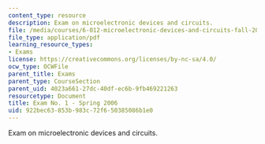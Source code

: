 ```yaml
---
content_type: resource
description: Exam on microelectronic devices and circuits.
file: /media/courses/6-012-microelectronic-devices-and-circuits-fall-2009/922bec63853b983c72f650385086b1e0_MIT6_012F09_exam1_s06.pdf
file_type: application/pdf
learning_resource_types:
- Exams
license: https://creativecommons.org/licenses/by-nc-sa/4.0/
ocw_type: OCWFile
parent_title: Exams
parent_type: CourseSection
parent_uid: 4023a661-27dc-40df-ec6b-9fb469221263
resourcetype: Document
title: Exam No. 1 - Spring 2006
uid: 922bec63-853b-983c-72f6-50385086b1e0
---
```

Exam on microelectronic devices and circuits.
